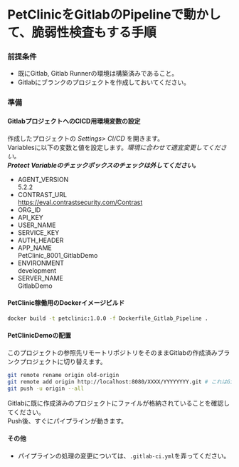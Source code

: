 # PetClinicをGitlabのPipelineで動かして、脆弱性検査もする手順

### 前提条件
- 既にGitlab, Gitlab Runnerの環境は構築済みであること。
- Gitlabにブランクのプロジェクトを作成しておいてください。

### 準備
#### GitlabプロジェクトへのCICD用環境変数の設定
作成したプロジェクトの *Settings> CI/CD* を開きます。  
Variablesに以下の変数と値を設定します。*環境に合わせて適宜変更してください。*  
***Protect Variableのチェックボックスのチェックは外してください。***
- AGENT_VERSION  
  5.2.2
- CONTRAST_URL  
  https://eval.contrastsecurity.com/Contrast
- ORG_ID  
- API_KEY  
- USER_NAME  
- SERVICE_KEY  
- AUTH_HEADER  
- APP_NAME  
  PetClinic_8001_GitlabDemo
- ENVIRONMENT  
  development
- SERVER_NAME  
  GitlabDemo

#### PetClinic稼働用のDockerイメージビルド
```bash
docker build -t petclinic:1.0.0 -f Dockerfile_Gitlab_Pipeline .
```

#### PetClinicDemoの配置
このプロジェクトの参照先リモートリポジトリをそのままGitlabの作成済みブランクプロジェクトに切り替えます。
```bash
git remote rename origin old-origin
git remote add origin http://localhost:8080/XXXX/YYYYYYYY.git # これはGitlabに作ったプロジェクトのclone URLに合わせてください。
git push -u origin --all
```
Gitlabに既に作成済みのプロジェクトにファイルが格納されていることを確認してください。  
Push後、すぐにパイプラインが動きます。

#### その他
- パイプラインの処理の変更については、```.gitlab-ci.yml```を弄ってください。

